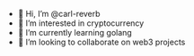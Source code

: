 - 👋 Hi, I’m @carl-reverb
- 👀 I’m interested in cryptocurrency
- 🌱 I’m currently learning golang
- 💞️ I’m looking to collaborate on web3 projects

<!---
carl-reverb/carl-reverb is a ✨ special ✨ repository because its `README.md` (this file) appears on your GitHub profile.
You can click the Preview link to take a look at your changes.
--->
